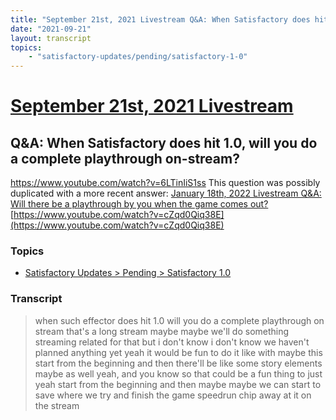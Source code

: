 ```yaml
---
title: "September 21st, 2021 Livestream Q&A: When Satisfactory does hit 1.0, will you do a complete playthrough on-stream?"
date: "2021-09-21"
layout: transcript
topics:
    - "satisfactory-updates/pending/satisfactory-1-0"
---
```

# [September 21st, 2021 Livestream](../2021-09-21.md)
## Q&A: When Satisfactory does hit 1.0, will you do a complete playthrough on-stream?
https://www.youtube.com/watch?v=6LTinIiS1ss
This question was possibly duplicated with a more recent answer: [January 18th, 2022 Livestream Q&A: Will there be a playthrough by you when the game comes out?](./yt-cZqd0Qiq38E.md) [https://www.youtube.com/watch?v=cZqd0Qiq38E](https://www.youtube.com/watch?v=cZqd0Qiq38E)


### Topics
* [Satisfactory Updates > Pending > Satisfactory 1.0](../topics/satisfactory-updates/pending/satisfactory-1-0.md)

### Transcript

> when such effector does hit 1.0 will you do a complete playthrough on stream that's a long stream maybe maybe we'll do something streaming related for that but i don't know i don't know we haven't planned anything yet yeah it would be fun to do it like with maybe this start from the beginning and then there'll be like some story elements maybe as well yeah, and you know so that could be a fun thing to just yeah start from the beginning and then maybe maybe we can start to save where we try and finish the game speedrun chip away at it on the stream

